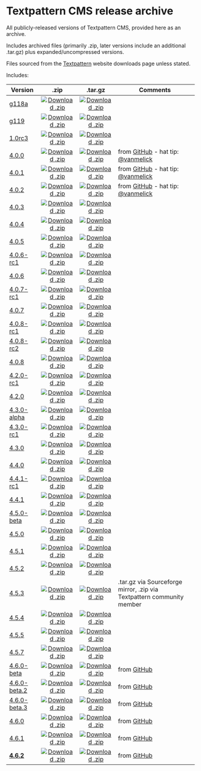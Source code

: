 Textpattern CMS release archive
===============================

All publicly-released versions of Textpattern CMS, provided here as an archive.

Includes archived files (primarily .zip, later versions include an additional .tar.gz) plus expanded/uncompressed versions.

Files sourced from the [Textpattern](http://www.textpattern.com) website downloads page unless stated.

Includes:

| Version | .zip | .tar.gz | Comments |
|---|:-:|:-:|---|
| [g118a](https://github.com/textpattern-community/textpattern-releases/tree/master/releases/g118a) | [![Download .zip](https://cdnjs.cloudflare.com/ajax/libs/octicons/4.4.0/svg/cloud-download.svg)](#) | [![Download .zip](https://cdnjs.cloudflare.com/ajax/libs/octicons/4.4.0/svg/cloud-download.svg)](#) |  |
| [g119](https://github.com/textpattern-community/textpattern-releases/tree/master/releases/g119) | [![Download .zip](https://cdnjs.cloudflare.com/ajax/libs/octicons/4.4.0/svg/cloud-download.svg)](#) | [![Download .zip](https://cdnjs.cloudflare.com/ajax/libs/octicons/4.4.0/svg/cloud-download.svg)](#) |  |
| [1.0rc3](https://github.com/textpattern-community/textpattern-releases/tree/master/releases/1.0rc3) | [![Download .zip](https://cdnjs.cloudflare.com/ajax/libs/octicons/4.4.0/svg/cloud-download.svg)](#) | [![Download .zip](https://cdnjs.cloudflare.com/ajax/libs/octicons/4.4.0/svg/cloud-download.svg)](#) |  |
| [4.0.0](https://github.com/textpattern-community/textpattern-releases/tree/master/releases/4.0.0) | [![Download .zip](https://cdnjs.cloudflare.com/ajax/libs/octicons/4.4.0/svg/cloud-download.svg)](#) | [![Download .zip](https://cdnjs.cloudflare.com/ajax/libs/octicons/4.4.0/svg/cloud-download.svg)](#) | from [GitHub](https://github.com/textpattern/textpattern/releases?after=4.0.4) - hat tip: [@vanmelick](https://github.com/vanmelick) |
| [4.0.1](https://github.com/textpattern-community/textpattern-releases/tree/master/releases/4.0.1) | [![Download .zip](https://cdnjs.cloudflare.com/ajax/libs/octicons/4.4.0/svg/cloud-download.svg)](#) | [![Download .zip](https://cdnjs.cloudflare.com/ajax/libs/octicons/4.4.0/svg/cloud-download.svg)](#) | from [GitHub](https://github.com/textpattern/textpattern/releases?after=4.0.4) - hat tip: [@vanmelick](https://github.com/vanmelick) |
| [4.0.2](https://github.com/textpattern-community/textpattern-releases/tree/master/releases/4.0.2) | [![Download .zip](https://cdnjs.cloudflare.com/ajax/libs/octicons/4.4.0/svg/cloud-download.svg)](#) | [![Download .zip](https://cdnjs.cloudflare.com/ajax/libs/octicons/4.4.0/svg/cloud-download.svg)](#) | from [GitHub](https://github.com/textpattern/textpattern/releases?after=4.0.4) - hat tip: [@vanmelick](https://github.com/vanmelick) |
| [4.0.3](https://github.com/textpattern-community/textpattern-releases/tree/master/releases/4.0.3) | [![Download .zip](https://cdnjs.cloudflare.com/ajax/libs/octicons/4.4.0/svg/cloud-download.svg)](#) | [![Download .zip](https://cdnjs.cloudflare.com/ajax/libs/octicons/4.4.0/svg/cloud-download.svg)](#) |  |
| [4.0.4](https://github.com/textpattern-community/textpattern-releases/tree/master/releases/4.0.4) | [![Download .zip](https://cdnjs.cloudflare.com/ajax/libs/octicons/4.4.0/svg/cloud-download.svg)](#) | [![Download .zip](https://cdnjs.cloudflare.com/ajax/libs/octicons/4.4.0/svg/cloud-download.svg)](#) |  |
| [4.0.5](https://github.com/textpattern-community/textpattern-releases/tree/master/releases/4.0.5) | [![Download .zip](https://cdnjs.cloudflare.com/ajax/libs/octicons/4.4.0/svg/cloud-download.svg)](#) | [![Download .zip](https://cdnjs.cloudflare.com/ajax/libs/octicons/4.4.0/svg/cloud-download.svg)](#) |  |
| [4.0.6-rc1](https://github.com/textpattern-community/textpattern-releases/tree/master/releases/4.0.6-rc1) | [![Download .zip](https://cdnjs.cloudflare.com/ajax/libs/octicons/4.4.0/svg/cloud-download.svg)](#) | [![Download .zip](https://cdnjs.cloudflare.com/ajax/libs/octicons/4.4.0/svg/cloud-download.svg)](#) |  |
| [4.0.6](https://github.com/textpattern-community/textpattern-releases/tree/master/releases/4.0.6) | [![Download .zip](https://cdnjs.cloudflare.com/ajax/libs/octicons/4.4.0/svg/cloud-download.svg)](#) | [![Download .zip](https://cdnjs.cloudflare.com/ajax/libs/octicons/4.4.0/svg/cloud-download.svg)](#) |  |
| [4.0.7-rc1](https://github.com/textpattern-community/textpattern-releases/tree/master/releases/4.0.7-rc1) | [![Download .zip](https://cdnjs.cloudflare.com/ajax/libs/octicons/4.4.0/svg/cloud-download.svg)](#) | [![Download .zip](https://cdnjs.cloudflare.com/ajax/libs/octicons/4.4.0/svg/cloud-download.svg)](#) |  |
| [4.0.7](https://github.com/textpattern-community/textpattern-releases/tree/master/releases/4.0.7) | [![Download .zip](https://cdnjs.cloudflare.com/ajax/libs/octicons/4.4.0/svg/cloud-download.svg)](#) | [![Download .zip](https://cdnjs.cloudflare.com/ajax/libs/octicons/4.4.0/svg/cloud-download.svg)](#) |  |
| [4.0.8-rc1](https://github.com/textpattern-community/textpattern-releases/tree/master/releases/4.0.8-rc1) | [![Download .zip](https://cdnjs.cloudflare.com/ajax/libs/octicons/4.4.0/svg/cloud-download.svg)](#) | [![Download .zip](https://cdnjs.cloudflare.com/ajax/libs/octicons/4.4.0/svg/cloud-download.svg)](#) |  |
| [4.0.8-rc2](https://github.com/textpattern-community/textpattern-releases/tree/master/releases/4.0.8-rc2) | [![Download .zip](https://cdnjs.cloudflare.com/ajax/libs/octicons/4.4.0/svg/cloud-download.svg)](#) | [![Download .zip](https://cdnjs.cloudflare.com/ajax/libs/octicons/4.4.0/svg/cloud-download.svg)](#) |  |
| [4.0.8](https://github.com/textpattern-community/textpattern-releases/tree/master/releases/4.0.8) | [![Download .zip](https://cdnjs.cloudflare.com/ajax/libs/octicons/4.4.0/svg/cloud-download.svg)](#) | [![Download .zip](https://cdnjs.cloudflare.com/ajax/libs/octicons/4.4.0/svg/cloud-download.svg)](#) |  |
| [4.2.0-rc1](https://github.com/textpattern-community/textpattern-releases/tree/master/releases/4.2.0-rc1) | [![Download .zip](https://cdnjs.cloudflare.com/ajax/libs/octicons/4.4.0/svg/cloud-download.svg)](#) | [![Download .zip](https://cdnjs.cloudflare.com/ajax/libs/octicons/4.4.0/svg/cloud-download.svg)](#) |  |
| [4.2.0](https://github.com/textpattern-community/textpattern-releases/tree/master/releases/4.2.0) | [![Download .zip](https://cdnjs.cloudflare.com/ajax/libs/octicons/4.4.0/svg/cloud-download.svg)](#) | [![Download .zip](https://cdnjs.cloudflare.com/ajax/libs/octicons/4.4.0/svg/cloud-download.svg)](#) |  |
| [4.3.0-alpha](https://github.com/textpattern-community/textpattern-releases/tree/master/releases/4.3.0-alpha) | [![Download .zip](https://cdnjs.cloudflare.com/ajax/libs/octicons/4.4.0/svg/cloud-download.svg)](#) | [![Download .zip](https://cdnjs.cloudflare.com/ajax/libs/octicons/4.4.0/svg/cloud-download.svg)](#) |  |
| [4.3.0-rc1](https://github.com/textpattern-community/textpattern-releases/tree/master/releases/4.3.0-rc1) | [![Download .zip](https://cdnjs.cloudflare.com/ajax/libs/octicons/4.4.0/svg/cloud-download.svg)](#) | [![Download .zip](https://cdnjs.cloudflare.com/ajax/libs/octicons/4.4.0/svg/cloud-download.svg)](#) |  |
| [4.3.0](https://github.com/textpattern-community/textpattern-releases/tree/master/releases/4.3.0) | [![Download .zip](https://cdnjs.cloudflare.com/ajax/libs/octicons/4.4.0/svg/cloud-download.svg)](#) | [![Download .zip](https://cdnjs.cloudflare.com/ajax/libs/octicons/4.4.0/svg/cloud-download.svg)](#) |  |
| [4.4.0](https://github.com/textpattern-community/textpattern-releases/tree/master/releases/4.4.0) | [![Download .zip](https://cdnjs.cloudflare.com/ajax/libs/octicons/4.4.0/svg/cloud-download.svg)](#) | [![Download .zip](https://cdnjs.cloudflare.com/ajax/libs/octicons/4.4.0/svg/cloud-download.svg)](#) |  |
| [4.4.1-rc1](https://github.com/textpattern-community/textpattern-releases/tree/master/releases/4.4.1-rc1) | [![Download .zip](https://cdnjs.cloudflare.com/ajax/libs/octicons/4.4.0/svg/cloud-download.svg)](#) | [![Download .zip](https://cdnjs.cloudflare.com/ajax/libs/octicons/4.4.0/svg/cloud-download.svg)](#) |  |
| [4.4.1](https://github.com/textpattern-community/textpattern-releases/tree/master/releases/4.4.1) | [![Download .zip](https://cdnjs.cloudflare.com/ajax/libs/octicons/4.4.0/svg/cloud-download.svg)](#) | [![Download .zip](https://cdnjs.cloudflare.com/ajax/libs/octicons/4.4.0/svg/cloud-download.svg)](#) |  |
| [4.5.0-beta](https://github.com/textpattern-community/textpattern-releases/tree/master/releases/4.5.0-beta) | [![Download .zip](https://cdnjs.cloudflare.com/ajax/libs/octicons/4.4.0/svg/cloud-download.svg)](#) | [![Download .zip](https://cdnjs.cloudflare.com/ajax/libs/octicons/4.4.0/svg/cloud-download.svg)](#) |  |
| [4.5.0](https://github.com/textpattern-community/textpattern-releases/tree/master/releases/4.5.0) | [![Download .zip](https://cdnjs.cloudflare.com/ajax/libs/octicons/4.4.0/svg/cloud-download.svg)](#) | [![Download .zip](https://cdnjs.cloudflare.com/ajax/libs/octicons/4.4.0/svg/cloud-download.svg)](#) |  |
| [4.5.1](https://github.com/textpattern-community/textpattern-releases/tree/master/releases/4.5.1) | [![Download .zip](https://cdnjs.cloudflare.com/ajax/libs/octicons/4.4.0/svg/cloud-download.svg)](#) | [![Download .zip](https://cdnjs.cloudflare.com/ajax/libs/octicons/4.4.0/svg/cloud-download.svg)](#) |  |
| [4.5.2](https://github.com/textpattern-community/textpattern-releases/tree/master/releases/4.5.2) | [![Download .zip](https://cdnjs.cloudflare.com/ajax/libs/octicons/4.4.0/svg/cloud-download.svg)](#) | [![Download .zip](https://cdnjs.cloudflare.com/ajax/libs/octicons/4.4.0/svg/cloud-download.svg)](#) |  |
| [4.5.3](https://github.com/textpattern-community/textpattern-releases/tree/master/releases/4.5.3) | [![Download .zip](https://cdnjs.cloudflare.com/ajax/libs/octicons/4.4.0/svg/cloud-download.svg)](#) | [![Download .zip](https://cdnjs.cloudflare.com/ajax/libs/octicons/4.4.0/svg/cloud-download.svg)](#) | .tar.gz via Sourceforge mirror, .zip via Textpattern community member |
| [4.5.4](https://github.com/textpattern-community/textpattern-releases/tree/master/releases/4.5.4) | [![Download .zip](https://cdnjs.cloudflare.com/ajax/libs/octicons/4.4.0/svg/cloud-download.svg)](#) | [![Download .zip](https://cdnjs.cloudflare.com/ajax/libs/octicons/4.4.0/svg/cloud-download.svg)](#) |  |
| [4.5.5](https://github.com/textpattern-community/textpattern-releases/tree/master/releases/4.5.5) | [![Download .zip](https://cdnjs.cloudflare.com/ajax/libs/octicons/4.4.0/svg/cloud-download.svg)](#) | [![Download .zip](https://cdnjs.cloudflare.com/ajax/libs/octicons/4.4.0/svg/cloud-download.svg)](#) |  |
| [4.5.7](https://github.com/textpattern-community/textpattern-releases/tree/master/releases/4.5.7) | [![Download .zip](https://cdnjs.cloudflare.com/ajax/libs/octicons/4.4.0/svg/cloud-download.svg)](#) | [![Download .zip](https://cdnjs.cloudflare.com/ajax/libs/octicons/4.4.0/svg/cloud-download.svg)](#) |  |
| [4.6.0-beta](https://github.com/textpattern-community/textpattern-releases/tree/master/releases/4.6.0-beta) | [![Download .zip](https://cdnjs.cloudflare.com/ajax/libs/octicons/4.4.0/svg/cloud-download.svg)](#) | [![Download .zip](https://cdnjs.cloudflare.com/ajax/libs/octicons/4.4.0/svg/cloud-download.svg)](#) | from [GitHub](https://github.com/textpattern/textpattern/releases) |
| [4.6.0-beta.2](https://github.com/textpattern-community/textpattern-releases/tree/master/releases/4.6.0-beta.2) | [![Download .zip](https://cdnjs.cloudflare.com/ajax/libs/octicons/4.4.0/svg/cloud-download.svg)](#) | [![Download .zip](https://cdnjs.cloudflare.com/ajax/libs/octicons/4.4.0/svg/cloud-download.svg)](#) | from [GitHub](https://github.com/textpattern/textpattern/releases) |
| [4.6.0-beta.3](https://github.com/textpattern-community/textpattern-releases/tree/master/releases/4.6.0-beta.3) | [![Download .zip](https://cdnjs.cloudflare.com/ajax/libs/octicons/4.4.0/svg/cloud-download.svg)](#) | [![Download .zip](https://cdnjs.cloudflare.com/ajax/libs/octicons/4.4.0/svg/cloud-download.svg)](#) | from [GitHub](https://github.com/textpattern/textpattern/releases) |
| [4.6.0](https://github.com/textpattern-community/textpattern-releases/tree/master/releases/4.6.0) | [![Download .zip](https://cdnjs.cloudflare.com/ajax/libs/octicons/4.4.0/svg/cloud-download.svg)](#) | [![Download .zip](https://cdnjs.cloudflare.com/ajax/libs/octicons/4.4.0/svg/cloud-download.svg)](#) | from [GitHub](https://github.com/textpattern/textpattern/releases) |
| [4.6.1](https://github.com/textpattern-community/textpattern-releases/tree/master/releases/4.6.1) | [![Download .zip](https://cdnjs.cloudflare.com/ajax/libs/octicons/4.4.0/svg/cloud-download.svg)](#) | [![Download .zip](https://cdnjs.cloudflare.com/ajax/libs/octicons/4.4.0/svg/cloud-download.svg)](#) | from [GitHub](https://github.com/textpattern/textpattern/releases) |
| [**4.6.2**](https://github.com/textpattern-community/textpattern-releases/tree/master/releases/4.6.2) | [![Download .zip](https://cdnjs.cloudflare.com/ajax/libs/octicons/4.4.0/svg/cloud-download.svg)](#) | [![Download .zip](https://cdnjs.cloudflare.com/ajax/libs/octicons/4.4.0/svg/cloud-download.svg)](#) | from [GitHub](https://github.com/textpattern/textpattern/releases) |
